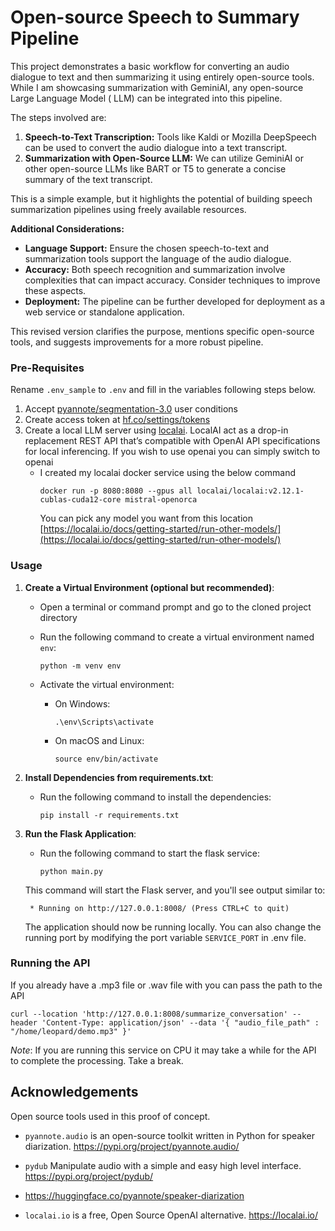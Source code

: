 # Open-source Speech to Summary Pipeline

This project demonstrates a basic workflow for converting an audio dialogue to text and then summarizing it using
entirely open-source tools. While I am showcasing summarization with GeminiAI, any open-source Large Language Model (
LLM) can be integrated into this pipeline.

The steps involved are:

1. **Speech-to-Text Transcription:** Tools like Kaldi or Mozilla DeepSpeech can be used to convert the audio dialogue
   into a text transcript.
2. **Summarization with Open-Source LLM:** We can utilize GeminiAI or other open-source LLMs like BART or T5 to generate
   a concise summary of the text transcript.

This is a simple example, but it highlights the potential of building speech summarization pipelines using freely
available resources.

**Additional Considerations:**

* **Language Support:** Ensure the chosen speech-to-text and summarization tools support the language of the audio
  dialogue.
* **Accuracy:** Both speech recognition and summarization involve complexities that can impact accuracy. Consider
  techniques to improve these aspects.
* **Deployment:** The pipeline can be further developed for deployment as a web service or standalone application.

This revised version clarifies the purpose, mentions specific open-source tools, and suggests improvements for a more
robust pipeline.

### Pre-Requisites

Rename `.env_sample` to `.env` and fill in the variables following steps below.

1. Accept [pyannote/segmentation-3.0](https://huggingface.co/pyannote/segmentation-3.0) user conditions
2. Create access token at [hf.co/settings/tokens](https://hf.co/settings/tokens)
3. Create a local LLM server using [localai](https://localai.io/basics/getting_started/). LocalAI act as a drop-in
   replacement REST API that’s compatible with OpenAI API specifications for local inferencing. If you wish to use
   openai you can simply switch to openai
    - I created my localai docker service using the below command
      ```
      docker run -p 8080:8080 --gpus all localai/localai:v2.12.1-cublas-cuda12-core mistral-openorca
      ```
      You can pick any model you want from this
      location [https://localai.io/docs/getting-started/run-other-models/](https://localai.io/docs/getting-started/run-other-models/)

### Usage

1. **Create a Virtual Environment (optional but recommended)**:
    - Open a terminal or command prompt and go to the cloned project directory
    - Run the following command to create a virtual environment named `env`:

        ```
        python -m venv env
        ```

    - Activate the virtual environment:
        - On Windows:
            ```
            .\env\Scripts\activate
            ```
        - On macOS and Linux:
            ```
            source env/bin/activate
            ```

2. **Install Dependencies from requirements.txt**:
    - Run the following command to install the dependencies:

        ```
        pip install -r requirements.txt
        ```

3. **Run the Flask Application**:
    - Run the following command to start the flask service:

        ```
        python main.py
        ```

   This command will start the Flask server, and you'll see output similar to:
    ```
     * Running on http://127.0.0.1:8008/ (Press CTRL+C to quit)
    ```

   The application should now be running locally.
   You can also change the running port by modifying the port variable `SERVICE_PORT` in .env file.

### Running the API

If you already have a .mp3 file or .wav file with you can pass the path to the API

```commandline
curl --location 'http://127.0.0.1:8008/summarize_conversation' --header 'Content-Type: application/json' --data '{ "audio_file_path" : "/home/leopard/demo.mp3" }'
```

*Note*: If you are running this service on CPU it may take a while for the API to complete the processing. Take a break.

## Acknowledgements

Open source tools used in this proof of concept.

* `pyannote.audio` is an open-source toolkit written in Python for speaker diarization.
  https://pypi.org/project/pyannote.audio/

* `pydub` Manipulate audio with a simple and easy high level interface.
  https://pypi.org/project/pydub/

* https://huggingface.co/pyannote/speaker-diarization

* `localai.io` is a free, Open Source OpenAI alternative. https://localai.io/
